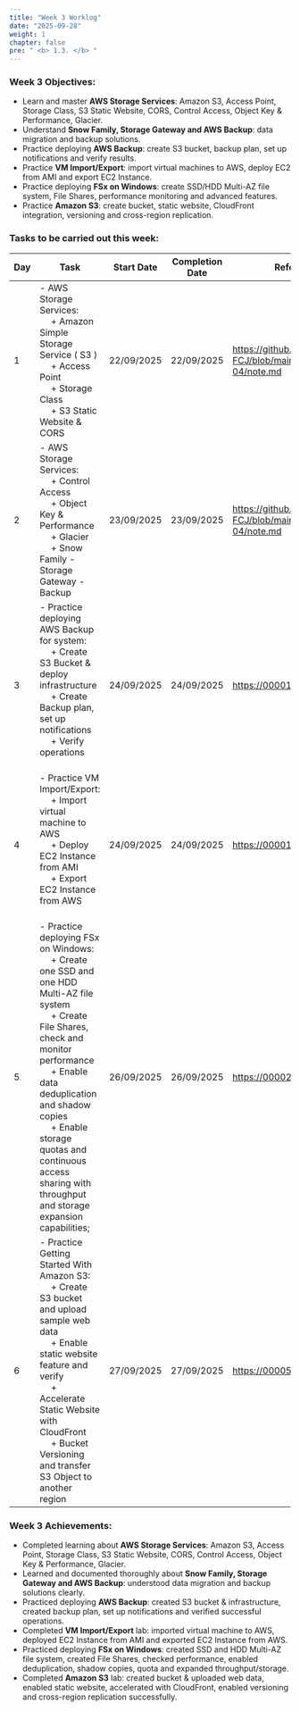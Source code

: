 ```yaml
---
title: "Week 3 Worklog"
date: "2025-09-28"
weight: 1
chapter: false
pre: " <b> 1.3. </b> "
---
```



### Week 3 Objectives:

- Learn and master **AWS Storage Services**: Amazon S3, Access Point, Storage Class, S3 Static Website, CORS, Control Access, Object Key & Performance, Glacier.  
- Understand **Snow Family, Storage Gateway and AWS Backup**: data migration and backup solutions.  
- Practice deploying **AWS Backup**: create S3 bucket, backup plan, set up notifications and verify results.   
- Practice **VM Import/Export**: import virtual machines to AWS, deploy EC2 from AMI and export EC2 Instance.  
- Practice deploying **FSx on Windows**: create SSD/HDD Multi-AZ file system, File Shares, performance monitoring and advanced features.  
- Practice **Amazon S3**: create bucket, static website, CloudFront integration, versioning and cross-region replication.

### Tasks to be carried out this week:

| Day | Task | Start Date | Completion Date | Reference Material |
| --- | --- | --- | --- | --- |
| 1 | - AWS Storage Services: <br>&emsp; + Amazon Simple Storage Service ( S3 ) <br>&emsp; + Access Point <br>&emsp; + Storage Class <br>&emsp; +  S3 Static Website & CORS | 22/09/2025 | 22/09/2025 | <https://github.com/tuanvu250/AWS-FCJ/blob/main/module/module-04/note.md> |
| 2 | - AWS Storage Services: <br>&emsp; + Control Access <br>&emsp; + Object Key & Performance <br>&emsp; + Glacier <br>&emsp; +  Snow Family - Storage Gateway - Backup  | 23/09/2025 | 23/09/2025 | <https://github.com/tuanvu250/AWS-FCJ/blob/main/module/module-04/note.md> |
| 3 | - Practice deploying AWS Backup for system: <br>&emsp; + Create S3 Bucket & deploy infrastructure <br>&emsp; + Create Backup plan, set up notifications <br>&emsp; + Verify operations <br>&emsp; | 24/09/2025 | 24/09/2025 | <https://000013.awsstudygroup.com/vi/> |
| 4 | - Practice VM Import/Export: <br>&emsp; + Import virtual machine to AWS <br>&emsp; + Deploy EC2 Instance from AMI <br>&emsp; + Export EC2 Instance from AWS <br>&emsp; | 24/09/2025 | 24/09/2025 | <https://000014.awsstudygroup.com/vi/> |
| 5 | - Practice deploying FSx on Windows:  <br>&emsp; + Create one SSD and one HDD Multi-AZ file system <br>&emsp; + Create File Shares, check and monitor performance <br>&emsp; + Enable data deduplication and shadow copies <br>&emsp; + Enable storage quotas and continuous access sharing with throughput and storage expansion capabilities; | 26/09/2025 | 26/09/2025 | <https://000025.awsstudygroup.com/vi/> |
| 6 | - Practice Getting Started With Amazon S3: <br>&emsp; + Create S3 bucket and upload sample web data <br>&emsp; + Enable static website feature and verify <br>&emsp; + Accelerate Static Website with CloudFront <br>&emsp; + Bucket Versioning and transfer S3 Object to another region  | 27/09/2025 | 27/09/2025 | <https://000057.awsstudygroup.com/vi/> |

### Week 3 Achievements:

- Completed learning about **AWS Storage Services**: Amazon S3, Access Point, Storage Class, S3 Static Website, CORS, Control Access, Object Key & Performance, Glacier.  
- Learned and documented thoroughly about **Snow Family, Storage Gateway and AWS Backup**: understood data migration and backup solutions clearly.  
- Practiced deploying **AWS Backup**: created S3 bucket & infrastructure, created backup plan, set up notifications and verified successful operations.  
- Completed **VM Import/Export** lab: imported virtual machine to AWS, deployed EC2 Instance from AMI and exported EC2 Instance from AWS.  
- Practiced deploying **FSx on Windows**: created SSD and HDD Multi-AZ file system, created File Shares, checked performance, enabled deduplication, shadow copies, quota and expanded throughput/storage.  
- Completed **Amazon S3** lab: created bucket & uploaded web data, enabled static website, accelerated with CloudFront, enabled versioning and cross-region replication successfully.
